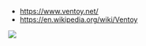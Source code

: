 - https://www.ventoy.net/
- https://en.wikipedia.org/wiki/Ventoy

![](https://upload.wikimedia.org/wikipedia/commons/f/f5/Ventoy-1.0.png)
